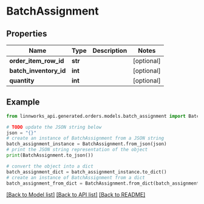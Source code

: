 # BatchAssignment


## Properties

Name | Type | Description | Notes
------------ | ------------- | ------------- | -------------
**order_item_row_id** | **str** |  | [optional] 
**batch_inventory_id** | **int** |  | [optional] 
**quantity** | **int** |  | [optional] 

## Example

```python
from linnworks_api.generated.orders.models.batch_assignment import BatchAssignment

# TODO update the JSON string below
json = "{}"
# create an instance of BatchAssignment from a JSON string
batch_assignment_instance = BatchAssignment.from_json(json)
# print the JSON string representation of the object
print(BatchAssignment.to_json())

# convert the object into a dict
batch_assignment_dict = batch_assignment_instance.to_dict()
# create an instance of BatchAssignment from a dict
batch_assignment_from_dict = BatchAssignment.from_dict(batch_assignment_dict)
```
[[Back to Model list]](../README.md#documentation-for-models) [[Back to API list]](../README.md#documentation-for-api-endpoints) [[Back to README]](../README.md)


